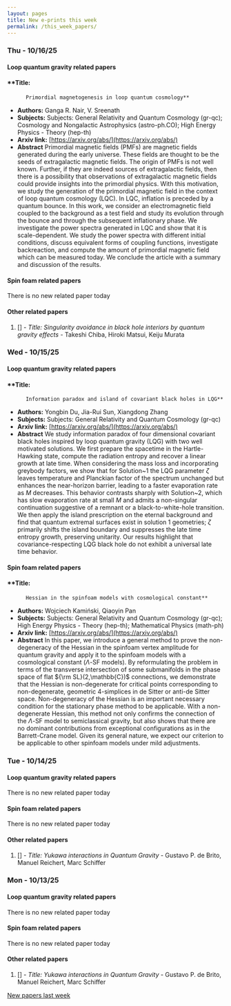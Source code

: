 ```yaml
---
layout: pages
title: New e-prints this week
permalink: /this_week_papers/
---
```




### Thu - 10/16/25

#### Loop quantum gravity related papers

#### **Title:
          Primordial magnetogenesis in loop quantum cosmology**
 - **Authors:** Ganga R. Nair, V. Sreenath
 - **Subjects:** Subjects:
General Relativity and Quantum Cosmology (gr-qc); Cosmology and Nongalactic Astrophysics (astro-ph.CO); High Energy Physics - Theory (hep-th)
 - **Arxiv link:** [https://arxiv.org/abs/](https://arxiv.org/abs/)
 - **Abstract**
 Primordial magnetic fields (PMFs) are magnetic fields generated during the early universe. These fields are thought to be the seeds of extragalactic magnetic fields. The origin of PMFs is not well known. Further, if they are indeed sources of extragalactic fields, then there is a possibility that observations of extragalactic magnetic fields could provide insights into the primordial physics. With this motivation, we study the generation of the primordial magnetic field in the context of loop quantum cosmology (LQC). In LQC, inflation is preceded by a quantum bounce. In this work, we consider an electromagnetic field coupled to the background as a test field and study its evolution through the bounce and through the subsequent inflationary phase. We investigate the power spectra generated in LQC and show that it is scale-dependent. We study the power spectra with different initial conditions, discuss equivalent forms of coupling functions, investigate backreaction, and compute the amount of primordial magnetic field which can be measured today. We conclude the article with a summary and discussion of the results. 

#### Spin foam related papers

There is no new related paper today 



#### Other related papers

1. [[]](https://arxiv.org/abs/) - *Title:
          Singularity avoidance in black hole interiors by quantum gravity effects* - Takeshi Chiba, Hiroki Matsui, Keiju Murata



### Wed - 10/15/25

#### Loop quantum gravity related papers

#### **Title:
          Information paradox and island of covariant black holes in LQG**
 - **Authors:** Yongbin Du, Jia-Rui Sun, Xiangdong Zhang
 - **Subjects:** Subjects:
General Relativity and Quantum Cosmology (gr-qc)
 - **Arxiv link:** [https://arxiv.org/abs/](https://arxiv.org/abs/)
 - **Abstract**
 We study information paradox of four dimensional covariant black holes inspired by loop quantum gravity (LQG) with two well motivated solutions. We first prepare the spacetime in the Hartle-Hawking state, compute the radiation entropy and recover a linear growth at late time. When considering the mass loss and incorporating greybody factors, we show that for Solution~1 the LQG parameter $\zeta$ leaves temperature and Planckian factor of the spectrum unchanged but enhances the near-horizon barrier, leading to a faster evaporation rate as $M$ decreases. This behavior contrasts sharply with Solution~2, which has slow evaporation rate at small $M$ and admits a non-singular continuation suggestive of a remnant or a black-to-white-hole transition. We then apply the island prescription on the eternal background and find that quantum extremal surfaces exist in solution 1 geometries; $\zeta$ primarily shifts the island boundary and suppresses the late time entropy growth, preserving unitarity. Our results highlight that covariance-respecting LQG black hole do not exhibit a universal late time behavior. 

#### Spin foam related papers

#### **Title:
          Hessian in the spinfoam models with cosmological constant**
 - **Authors:** Wojciech Kamiński, Qiaoyin Pan
 - **Subjects:** Subjects:
General Relativity and Quantum Cosmology (gr-qc); High Energy Physics - Theory (hep-th); Mathematical Physics (math-ph)
 - **Arxiv link:** [https://arxiv.org/abs/](https://arxiv.org/abs/)
 - **Abstract**
 In this paper, we introduce a general method to prove the non-degeneracy of the Hessian in the spinfoam vertex amplitude for quantum gravity and apply it to the spinfoam models with a cosmological constant ($\Lambda$-SF models). By reformulating the problem in terms of the transverse intersection of some submanifolds in the phase space of flat ${\rm SL}(2,\mathbb{C})$ connections, we demonstrate that the Hessian is non-degenerate for critical points corresponding to non-degenerate, geometric 4-simplices in de Sitter or anti-de Sitter space. Non-degeneracy of the Hessian is an important necessary condition for the stationary phase method to be applicable. With a non-degenerate Hessian, this method not only confirms the connection of the $\Lambda$-SF model to semiclassical gravity, but also shows that there are no dominant contributions from exceptional configurations as in the Barrett-Crane model. Given its general nature, we expect our criterion to be applicable to other spinfoam models under mild adjustments. 

### Tue - 10/14/25

#### Loop quantum gravity related papers

There is no new related paper today 

#### Spin foam related papers

There is no new related paper today 



#### Other related papers

1. [[]](https://arxiv.org/abs/) - *Title:
          Yukawa interactions in Quantum Gravity* - Gustavo P. de Brito, Manuel Reichert, Marc Schiffer



### Mon - 10/13/25

#### Loop quantum gravity related papers

There is no new related paper today 

#### Spin foam related papers

There is no new related paper today 



#### Other related papers

1. [[]](https://arxiv.org/abs/) - *Title:
          Yukawa interactions in Quantum Gravity* - Gustavo P. de Brito, Manuel Reichert, Marc Schiffer






[New papers last week]({{site.url}}/archived/weekly/pre-prints/2025/10/13/archived_weekly_papers.html)